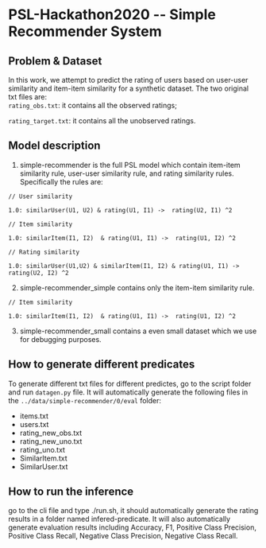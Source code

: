 # PSL-Hackathon2020 -- Simple Recommender System

## Problem & Dataset

In this work, we attempt to predict the rating of users based on user-user similarity and item-item similarity for a synthetic dataset. The two original txt files are:  
`rating_obs.txt`: it contains all the observed ratings;

`rating_target.txt`: it contains all the unobserved ratings.




## Model description
1. simple-recommender is the full PSL model which contain item-item similarity rule, user-user similarity rule, and rating similarity rules.
Specifically the rules are:
```
// User similarity

1.0: similarUser(U1, U2) & rating(U1, I1) ->  rating(U2, I1) ^2

// Item similarity 

1.0: similarItem(I1, I2)  & rating(U1, I1) ->  rating(U1, I2) ^2

// Rating similarity 

1.0: similarUser(U1,U2) & similarItem(I1, I2) & rating(U1, I1) ->  rating(U2, I2) ^2
```

2. simple-recommender_simple contains only the item-item similarity rule.
```
// Item similarity 

1.0: similarItem(I1, I2)  & rating(U1, I1) ->  rating(U1, I2) ^2
```

3. simple-recommender_small contains a even small dataset which we use for debugging purposes.

## How to generate different predicates
To generate different txt files for different predictes, go to the script folder and run `datagen.py` file. It will automatically generate the following files in the `../data/simple-recommender/0/eval` folder:
* items.txt
* users.txt
* rating_new_obs.txt
* rating_new_uno.txt
* rating_uno.txt
* SimilarItem.txt
* SimilarUser.txt



## How to run the inference
go to the cli file and type ./run.sh, it should automatically generate the rating results in a folder named infered-predicate. It will also automatically generate evaluation results including Accuracy, F1, Positive Class Precision, Positive Class Recall, Negative Class Precision, Negative Class Recall.



